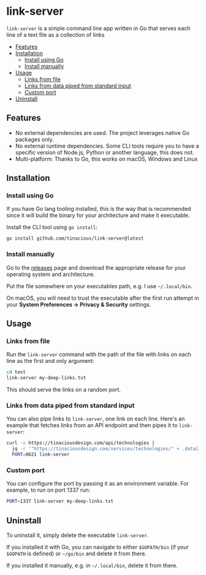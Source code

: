 # link-server

`link-server` is a simple command line app written in Go that serves each line of a text file as a collection of links

- [Features](#features)
- [Installation](#installation)
  - [Install using Go](#install-using-go)
  - [Install manually](#install-manually)
- [Usage](#usage)
  - [Links from file](#links-from-file)
  - [Links from data piped from standard input](#links-from-data-piped-from-standard-input)
  - [Custom port](#custom-port)
- [Uninstall](#uninstall)


## Features

- No external dependencies are used. The project leverages native Go packages only.
- No external runtime dependencies. Some CLI tools require you to have a specific version of Node.js, Python or another language, this does not.
- Multi-platform: Thanks to Go, this works on macOS, Windows and Linux


## Installation

### Install using Go

If you have Go lang tooling installed, this is the way that is recommended since it will build the binary for your architecture and make it executable.

Install the CLI tool using `go install`:

```sh
go install github.com/tinacious/link-server@latest
```

### Install manually

Go to the [releases](https://github.com/tinacious/link-server/releases) page and download the appropriate release for your operating system and architecture.

Put the file somewhere on your executables path, e.g. I use `~/.local/bin`.

On macOS, you will need to trust the executable after the first run attempt in your **System Preferences &rarr; Privacy & Security** settings.


## Usage

### Links from file

Run the `link-server` command with the path of the file with links on each line as the first and only argument:

```sh
cd test
link-server my-deep-links.txt
```

This should serve the links on a random port.


### Links from data piped from standard input

You can also pipe links to `link-server`, one link on each line. Here's an example that fetches links from an API endpoint and then pipes it to `link-server`:

```sh
curl -s https://tinaciousdesign.com/api/technologies |
  jq -r '"https://tinaciousdesign.com/services/technologies/" + .data[].slug' |
  PORT=8621 link-server
```


### Custom port

You can configure the port by passing it as an environment variable. For example, to run on port 1337 run:

```sh
PORT=1337 link-server my-deep-links.txt
```


## Uninstall

To uninstall it, simply delete the executable `link-server`.

If you installed it with Go, you can navigate to either `$GOPATH/bin` (if your `$GOPATH` is defined) or  `~/go/bin` and delete it from there.

If you installed it manually, e.g. in `~/.local/bin`, delete it from there.
